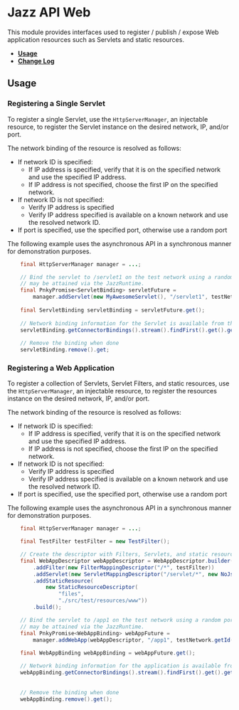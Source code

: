 # Jazz API Web

This module provides interfaces used to register / publish / expose Web application resources such
as Servlets and static resources.

* **[Usage](#usage)**
* **[Change Log](../README.md#changes)**

## <a name="usage"></a>Usage


### Registering a Single Servlet

To register a single Servlet, use the `HttpServerManager`, an injectable resource, to register
the Servlet instance on the desired network, IP, and/or port.

The network binding of the resource is resolved as follows:
 * If network ID is specified:
   * If IP address is specified, verify that it is on the specified network and use the specified
     IP address.
   * If IP address is not specified, choose the first IP on the specified network.
 * If network ID is not specified:
   * Verify IP address is specified
   * Verify IP address specified is available on a known network and use the resolved network ID.
 * If port is specified, use the specified port, otherwise use a random port

The following example uses the asynchronous API in a synchronous manner for demonstration purposes.

```java
    final HttpServerManager manager = ...;

    // Bind the servlet to /servlet1 on the test network using a random port.  Network information
    // may be attained via the JazzRuntime.
    final PnkyPromise<ServletBinding> servletFuture =
        manager.addServlet(new MyAwesomeServlet(), "/servlet1", testNetwork.getId(), null, null);
        
    final ServletBinding servletBinding = servletFuture.get();
          
    // Network binding information for the Servlet is available from the returned ServletBinding.  
    servletBinding.getConnectorBindings().stream().findFirst().get().getPort();
    
    // Remove the binding when done
    servletBinding.remove().get;
```

### Registering a Web Application

To register a collection of Servlets, Servlet Filters, and static resources, use the
`HttpServerManager`, an injectable resource, to register the resources instance on the desired 
network, IP, and/or port.

The network binding of the resource is resolved as follows:
 * If network ID is specified:
   * If IP address is specified, verify that it is on the specified network and use the specified
     IP address.
   * If IP address is not specified, choose the first IP on the specified network.
 * If network ID is not specified:
   * Verify IP address is specified
   * Verify IP address specified is available on a known network and use the resolved network ID.
 * If port is specified, use the specified port, otherwise use a random port

The following example uses the asynchronous API in a synchronous manner for demonstration purposes.

```java
    final HttpServerManager manager = ...;

    final TestFilter testFilter = new TestFilter();

    // Create the descriptor with Filters, Servlets, and static resources.
    final WebAppDescriptor webAppDescriptor = WebAppDescriptor.builder()
        .addFilter(new FilterMappingDescriptor("/*", testFilter))
        .addServlet(new ServletMappingDescriptor("/servlet/*", new NoJspServlet()))
        .addStaticResource(
            new StaticResourceDescriptor(
                "files",
                "./src/test/resources/www"))
        .build();

    // Bind the servlet to /app1 on the test network using a random port.  Network information
    // may be attained via the JazzRuntime.
    final PnkyPromise<WebAppBinding> webAppFuture =
        manager.addWebApp(webAppDescriptor, "/app1", testNetwork.getId(), null, null);
        
    final WebAppBinding webAppBinding = webAppFuture.get();

    // Network binding information for the application is available from the returned ServletBinding.
    webAppBinding.getConnectorBindings().stream().findFirst().get().getPort();
    
    
    // Remove the binding when done
    webAppBinding.remove().get();
```